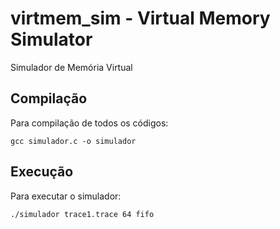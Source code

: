 # virtmem_sim - Virtual Memory Simulator

Simulador de Memória Virtual

## Compilação

Para compilação de todos os códigos:

```
gcc simulador.c -o simulador
```

## Execução

Para executar o simulador:

```
./simulador trace1.trace 64 fifo
```


